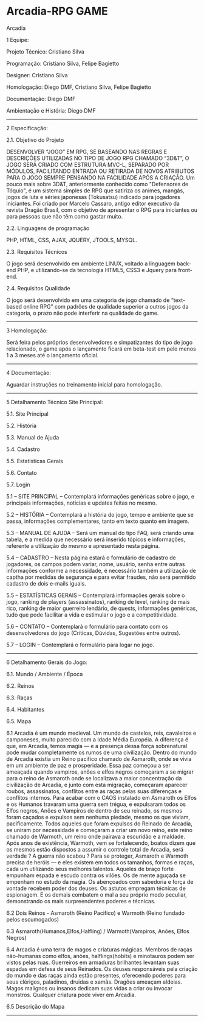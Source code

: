 Arcadia-RPG GAME
===========


Arcadia

1	Equipe:

Projeto Técnico: Cristiano Silva

Programação: Cristiano Silva, Felipe Bagietto

Designer: Cristiano Silva

Homologação: Diego DMF, Cristiano Silva, Felipe Bagietto

Documentação: Diego DMF

Ambientação e História: Diego DMF


------------------------------------------------------------------------------------------------------------------------------------------------

2	Especificação:

2.1.  Objetivo do Projeto

DESENVOLVER “JOGO” EM RPG, SE BASEANDO NAS REGRAS E DESCRIÇÕES UTILIZADAS NO TIPO DE JOGO RPG CHAMADO “3D&T”, O JOGO SERÁ CRIADO COM ESTRUTURA MVC-L, SEPARADO POR MÓDULOS, FACILITANDO ENTRADA OU RETIRADA DE NOVOS ATRIBUTOS PARA O JOGO SEMPRE PENSANDO NA FACILIDADE APÓS A CRIAÇÃO.
Um pouco mais sobre 3D&T, anteriormente conhecido como "Defensores de Tóquio", é um sistema simples de RPG que satiriza os animes, mangás, jogos de luta e séries japonesas (Tokusatsu) indicado para jogadores iniciantes. Foi criado por Marcelo Cassaro, antigo editor executivo da revista Dragão Brasil, com o objetivo de apresentar o RPG para iniciantes ou para pessoas que não têm como gastar muito.

2.2.  Linguagens de programação

PHP, HTML, CSS, AJAX, JQUERY, JTOOLS, MYSQL.

2.3.  Requisitos Técnicos

O jogo será desenvolvido em ambiente LINUX, voltado a linguagem back-end PHP, e utilizando-se da tecnologia HTML5, CSS3 e Jquery para front-end.

2.4.  Requisitos Qualidade

O jogo será desenvolvido em uma categoria de jogo chamado de “text-based online RPG” com padrões de qualidade superior a outros jogos da categoria, o prazo não pode interferir na qualidade do game.

------------------------------------------------------------------------------------------------------------------------------------------------

3  Homologação:

Será feira pelos próprios desenvolvedores e simpatizantes do tipo de jogo relacionado, o game após o lançamento ficará em beta-test em pelo menos 1 a 3 meses até o lançamento oficial.

------------------------------------------------------------------------------------------------------------------------------------------------

4  Documentação:

Aguardar instruções no treinamento inicial para homologação.

------------------------------------------------------------------------------------------------------------------------------------------------


5 Detalhamento Técnico Site Principal:


5.1.	Site Principal

5.2.	História

5.3.	Manual de Ajuda

5.4.	Cadastro

5.5.	Estatísticas Gerais

5.6.	Contato

5.7.	Login


5.1 – SITE PRINCIPAL – Contemplará informações genéricas sobre o jogo, e principais informações, noticias e updates feitas no mesmo.

5.2 – HISTÓRIA – Contemplará a história do jogo, tempo e ambiente que se passa, informações complementares, tanto em texto quanto em imagem.

5.3 – MANUAL DE AJUDA – Será um manual do tipo FAQ, será criando uma tabela, e a medida que necessário será inserido tópicos e informações, referente a utilização do mesmo e apresentado nesta página.

5.4 – CADASTRO – Nesta página estará o formulário de cadastro de jogadores, os campos podem variar, nome, usuário, senha entre outras informações conforme a necessidade, é necessário também a utilização de captha por medidas de segurança e para evitar fraudes, não será permitido cadastro de dois e-mails iguais.

5.5 – ESTATÍSTICAS GERAIS – Contemplará informações gerais sobre o jogo, ranking de players (assassinatos), ranking de level, ranking de mais rico, ranking de maior guerreiro lendário, de quests, informações genéricas, tudo que pode facilitar a vida e estimular o jogo e a competitividade.

5.6 – CONTATO – Contemplará o formulário para contato com os desenvolvedores do jogo (Críticas, Dúvidas, Sugestões entre outros).

5.7 – LOGIN – Contemplará o formulário para logar no jogo.


------------------------------------------------------------------------------------------------------------------------------------------------


6 Detalhamento Gerais do Jogo:


6.1.	Mundo / Ambiente / Época

6.2.	Reinos

6.3.	Raças

6.4.	Habitantes

6.5.	Mapa


6.1	Arcadia é um mundo medieval. Um mundo de castelos, reis, cavaleiros e camponeses, muito parecido com a Idade Média Européia. A diferença é que, em Arcadia, temos magia — e a presença dessa força sobrenatural pode mudar completamente os rumos de uma civilização. Dentro do mundo de Arcadia existia um Reino pacifico chamado de Asmaroth, onde se vivia  em um ambiente de paz e prosperidade. Essa paz começou a ser ameaçada quando vampiros, anões e elfos negros começaram a se migrar para o reino de Asmaroth onde se localizava a maior concentração da civilização de Arcadia, e junto com esta migração, começaram aparecer roubos, assassinatos, conflitos entre as raças pelas suas diferenças e conflitos internos. 
Para acabar com o CAOS instalado em Asmaroth os Elfos e os Humanos travaram uma guerra sem trégua, e expulsaram todos os Elfos negros, Anões e Vampiros de dentro de seu reinado, os mesmos foram caçados e expulsos sem nenhuma piedade, mesmo os que viviam, pacificamente. Todos aqueles que foram expulsos do Reinado de Arcadia, se uniram por necessidade e começaram a criar um novo reino, este reino chamado de Warmoth, um reino onde pairava a escuridão e a maldade. Após anos de existência, Warmoth, vem se fortalecendo, boatos dizem que os mesmos estão dispostos a assumir o controle total de Arcadia, será verdade ? A guerra não acabou ? 
Para se proteger, Asmaroth e Warmoth precisa de heróis — e eles existem em todos os tamanhos, formas e raças, cada um utilizando seus melhores talentos. Aqueles de braço forte empunham espada e escudo contra os vilões. Os de mente aguçada se empenham no estudo da magia. Os abençoados com sabedoria e força de vontade recebem poder dos deuses. Os astutos empregam técnicas de espionagem. E os demais combatem o mal a seu próprio modo peculiar, demonstrando os mais surpreendentes poderes e técnicas.

6.2	Dois Reinos - Asmaroth (Reino Pacifico) e Warmoth (Reino fundado pelos escumogados)

6.3	Asmaroth(Humanos,Elfos,Halfling) / Warmoth(Vampiros, Anões, Elfos Negros)

6.4 Arcadia é uma terra de magos e criaturas mágicas. Membros de raças não-humanas como elfos, anões, halflings(hobits) e minotauros podem ser vistos pelas ruas.  Guerreiros em armaduras brilhantes levantam suas espadas em defesa de seus Reinados.  Os deuses responsáveis pela criação do mundo e das raças ainda estão presentes, oferecendo poderes para seus clérigos, paladinos, druidas e xamãs. Dragões ameaçam aldeias. Magos malignos ou insanos dedicam suas vidas a criar ou invocar monstros. Qualquer criatura pode viver em Arcadia.

6.5 Descrição do Mapa


------------------------------------------------------------------------------------------------------------------------------------------------	
